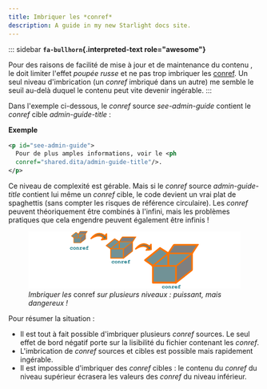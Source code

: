 ```yaml
---
title: Imbriquer les *conref*
description: A guide in my new Starlight docs site.
---
```


::: sidebar
**`fa-bullhorn`{.interpreted-text role="awesome"}**

Pour des raisons de facilité de mise à jour et de maintenance du contenu
, le doit limiter l\'effet *poupée russe* et ne pas trop imbriquer les
[conref](). Un seul niveau d\'imbrication (un *conref* imbriqué dans un
autre) me semble le seuil au-delà duquel le contenu peut vite devenir
ingérable.
:::

Dans l\'exemple ci-dessous, le *conref* source *see-admin-guide*
contient le *conref* cible *admin-guide-title* :

**Exemple**

``` xml
<p id="see-admin-guide">
  Pour de plus amples informations, voir le <ph
  conref="shared.dita/admin-guide-title"/>.
</p>
```

Ce niveau de complexité est gérable. Mais si le *conref* source
*admin-guide-title* contient lui même un *conref* cible, le code devient
un vrai plat de spaghettis (sans compter les risques de référence
circulaire). Les *conref* peuvent théoriquement être combinés à
l\'infini, mais les problèmes pratiques que cela engendre peuvent
également être infinis !

<figure>
<img src="graphics/imbriquer-conref.svg"
alt="graphics/imbriquer-conref.svg" />
<figcaption><em>Imbriquer les</em> conref <em>sur plusieurs niveaux :
puissant, mais dangereux !</em></figcaption>
</figure>

Pour résumer la situation :

-   Il est tout à fait possible d\'imbriquer plusieurs *conref* sources.
    Le seul effet de bord négatif porte sur la lisibilité du fichier
    contenant les *conref*.
-   L\'imbrication de *conref* sources et cibles est possible mais
    rapidement ingérable.
-   Il est impossible d\'imbriquer des *conref* cibles : le contenu du
    *conref* du niveau supérieur écrasera les valeurs des *conref* du
    niveau inférieur.

